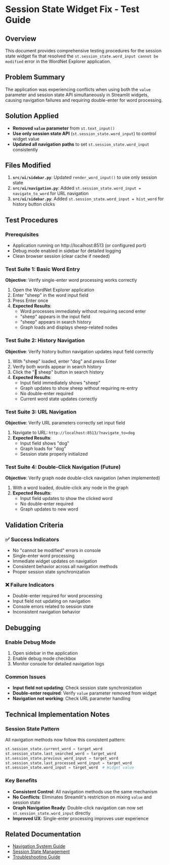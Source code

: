 # Session State Widget Fix - Test Guide

## Overview
This document provides comprehensive testing procedures for the session state widget fix that resolved the `st.session_state.word_input cannot be modified` error in the WordNet Explorer application.

## Problem Summary
The application was experiencing conflicts when using both the `value` parameter and session state API simultaneously in Streamlit widgets, causing navigation failures and requiring double-enter for word processing.

## Solution Applied
- **Removed `value` parameter** from `st.text_input()` 
- **Use only session state API** (`st.session_state.word_input`) to control widget value
- **Updated all navigation paths** to set `st.session_state.word_input` consistently

## Files Modified
1. **`src/ui/sidebar.py`**: Updated `render_word_input()` to use only session state
2. **`src/ui/navigation.py`**: Added `st.session_state.word_input = navigate_to_word` for URL navigation
3. **`src/ui/sidebar.py`**: Added `st.session_state.word_input = hist_word` for history button clicks

## Test Procedures

### Prerequisites
- Application running on http://localhost:8513 (or configured port)
- Debug mode enabled in sidebar for detailed logging
- Clean browser session (clear cache if needed)

### Test Suite 1: Basic Word Entry
**Objective**: Verify single-enter word processing works correctly

1. Open the WordNet Explorer application
2. Enter "sheep" in the word input field
3. Press Enter once
4. **Expected Results**:
   - Word processes immediately without requiring second enter
   - "sheep" appears in the input field
   - "sheep" appears in search history
   - Graph loads and displays sheep-related nodes

### Test Suite 2: History Navigation
**Objective**: Verify history button navigation updates input field correctly

1. With "sheep" loaded, enter "dog" and press Enter
2. Verify both words appear in search history
3. Click the "📝 sheep" button in search history
4. **Expected Results**:
   - Input field immediately shows "sheep"
   - Graph updates to show sheep without requiring re-entry
   - No double-enter required
   - Current word state updates correctly

### Test Suite 3: URL Navigation
**Objective**: Verify URL parameters correctly set input field

1. Navigate to URL: `http://localhost:8513/?navigate_to=dog`
2. **Expected Results**:
   - Input field shows "dog"
   - Graph loads for "dog"
   - Session state properly initialized

### Test Suite 4: Double-Click Navigation (Future)
**Objective**: Verify graph node double-click navigation (when implemented)

1. With a word loaded, double-click any node in the graph
2. **Expected Results**:
   - Input field updates to show the clicked word
   - No double-enter required
   - Graph updates to new word

## Validation Criteria

### ✅ Success Indicators
- No "cannot be modified" errors in console
- Single-enter word processing
- Immediate widget updates on navigation
- Consistent behavior across all navigation methods
- Proper session state synchronization

### ❌ Failure Indicators
- Double-enter required for word processing
- Input field not updating on navigation
- Console errors related to session state
- Inconsistent navigation behavior

## Debugging

### Enable Debug Mode
1. Open sidebar in the application
2. Enable debug mode checkbox
3. Monitor console for detailed navigation logs

### Common Issues
- **Input field not updating**: Check session state synchronization
- **Double-enter required**: Verify `value` parameter removed from widget
- **Navigation not working**: Check URL parameter handling

## Technical Implementation Notes

### Session State Pattern
All navigation methods now follow this consistent pattern:
```python
st.session_state.current_word = target_word
st.session_state.last_searched_word = target_word  
st.session_state.previous_word_input = target_word
st.session_state.last_processed_word_input = target_word
st.session_state.word_input = target_word  # Widget value
```

### Key Benefits
- **Consistent Control**: All navigation methods use the same mechanism
- **No Conflicts**: Eliminates Streamlit's restriction on mixing `value` and session state
- **Graph Navigation Ready**: Double-click navigation can now set `st.session_state.word_input` directly
- **Improved UX**: Single-enter processing improves user experience

## Related Documentation
- [Navigation System Guide](../guides/navigation-system.md)
- [Session State Management](../api/session-state.md)
- [Troubleshooting Guide](../troubleshooting/common-issues.md) 